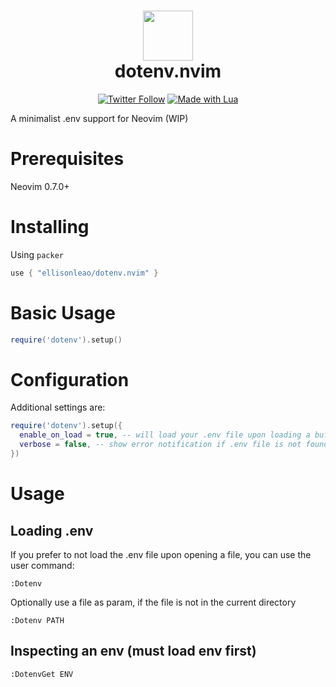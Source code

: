 <div align="center">
      <h1> <img src="https://i.postimg.cc/HkJsD67j/dotenv.png" width="80px"><br/>dotenv.nvim</h1>
     </div>
<p align="center"> 
      <a href="https://twitter.com/intent/user?screen_name=ellisonleao" target="_blank"><img alt="Twitter Follow" src="https://img.shields.io/twitter/follow/ellisonleao?style=for-the-badge" style="vertical-align:center" ></a>
      <a href="#"><img alt="Made with Lua" src="https://img.shields.io/badge/Made%20with%20Lua-blueviolet.svg?style=for-the-badge&logo=lua" style="vertical-align:center" /></a>
</p>

A minimalist .env support for Neovim (WIP)

# Prerequisites

Neovim 0.7.0+

# Installing

Using `packer`

```lua
use { "ellisonleao/dotenv.nvim" }
```

# Basic Usage

```lua
require('dotenv').setup()
```

# Configuration

Additional settings are:

```lua
require('dotenv').setup({
  enable_on_load = true, -- will load your .env file upon loading a buffer
  verbose = false, -- show error notification if .env file is not found and if .env is loaded
})
```

# Usage

## Loading .env

If you prefer to not load the .env file upon opening a file, you can use the user command:

```
:Dotenv
```

Optionally use a file as param, if the file is not in the current directory

```
:Dotenv PATH
```

## Inspecting an env (must load env first)

```
:DotenvGet ENV
```
